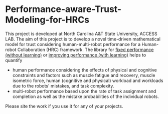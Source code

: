 # Performance-aware-Trust-Modeling-for-HRCs

This project is developed at North Carolina A&T State University, ACCESS LAB. The aim of this project is to develop a novel time-driven mathematical model for trust considering human-multi-robot performance for a Human-robot Collaboration (HRC) framework.
The library for [fixed performance (without learning)]() or [improving performance (with learning)]() helps to quantify 
* human performance considering the effects of physical and cognitive constraints and factors such as muscle fatigue and recovery, muscle isometric force, human (cognitive and physical) workload and workloads due to the robots' mistakes, and task complexity. 
* multi-robot performance based upon the rate of task assignment and completion as well as the mistake probabilities of the individual robots.


Please site the work if you use it for any of your projects.
